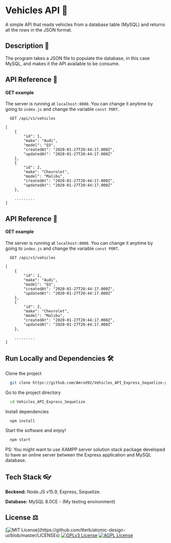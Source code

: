 # Vehicles API 🚗

A simple API that reads vehicles from a database table (MySQL) and returns all the rows in the JSON format.

## Description 📖

The program takes a JSON file to populate the database, in this case MySQL, and makes it the API available to be consume.

## API Reference 🥼

#### GET example

The server is running at `localhost:8000`. You can change it anytime by going to `index.js` and change the variable `const PORT`.

```http
  GET /api/v1/vehicles

[
    {
        "id": 1,
        "make": "Audi",
        "model": "Q3",
        "createdAt": "2020-01-27T20:44:17.000Z",
        "updatedAt": "2020-01-27T20:44:17.000Z"
    },
    {
        "id": 2,
        "make": "Chevrolet",
        "model": "Malibu",
        "createdAt": "2020-01-27T20:44:17.000Z",
        "updatedAt": "2020-01-27T20:44:17.000Z"
    },

    .........
]

```

## API Reference 🥼

#### GET example

The server is running at `localhost:8000`. You can change it anytime by going to `index.js` and change the variable `const PORT`.

```http
  GET /api/v1/vehicles

[
    {
        "id": 1,
        "make": "Audi",
        "model": "Q3",
        "createdAt": "2020-01-27T20:44:17.000Z",
        "updatedAt": "2020-01-27T20:44:17.000Z"
    },
    {
        "id": 2,
        "make": "Chevrolet",
        "model": "Malibu",
        "createdAt": "2020-01-27T20:44:17.000Z",
        "updatedAt": "2020-01-27T20:44:17.000Z"
    },

    .........
]

```

## Run Locally and Dependencies 🛠

Clone the project

```bash
  git clone https://github.com/Amrod92/Vehicles_API_Express_Sequelize.git
```

Go to the project directory

```bash
  cd Vehicles_API_Express_Sequelize
```

Install dependencies

```bash
  npm install
```

Start the software and enjoy!

```bash
  npm start
```

PS: You might want to use XAMPP server solution stack package developed to have an online server between the Express application and MySQL database.

## Tech Stack 👓

**Beckend:** Node.JS v15.9, Express, Sequelize.

**Database:** MySQL 8.0CE - (My testing environment)

## License ⚖

[![MIT License](https://img.shields.io/apm/l/atomic-design-ui.svg?)](https://github.com/tterb/atomic-design-ui/blob/master/LICENSEs)
[![GPLv3 License](https://img.shields.io/badge/License-GPL%20v3-yellow.svg)](https://opensource.org/licenses/)
[![AGPL License](https://img.shields.io/badge/license-AGPL-blue.svg)](http://www.gnu.org/licenses/agpl-3.0)
